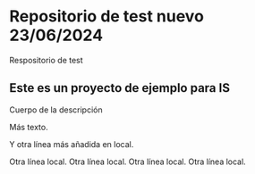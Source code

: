 # Repositorio de test nuevo 23/06/2024
Respositorio de test

## Este es un proyecto de ejemplo para IS

Cuerpo de la descripción

Más texto.

Y otra línea más añadida en local.

Otra línea local.
Otra línea local.
Otra línea local.
Otra línea local.
